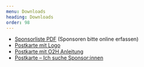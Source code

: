 ```yaml
---
menu: Downloads
heading: Downloads
order: 98
---
```

* [Sponsorliste PDF](assets/sponsorliste-2021.pdf) (Sponsoren bitte online erfassen)
* [Postkarte mit Logo](assets/postkarte-2021.pdf)
* [Postkarte mit O2H Anleitung](assets/postkarte-2020-explainer.pdf)
* [Postkarte – Ich suche Sponsor:innen](assets/postkarte-2021-ichsuchesponsoren.pdf)

